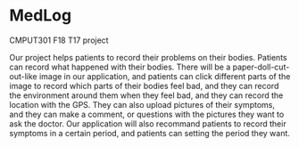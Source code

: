 # MedLog
CMPUT301 F18 T17 project


Our project helps patients to record their problems on their bodies.
Patients can record what happened with their bodies.
There will be a paper-doll-cut-out-like image in our application, 
and patients can click different parts of the image to record which parts of their bodies feel bad,
and they can record the environment around them when they feel bad,
and they can record the location with the GPS.
They can also upload pictures of their symptoms, 
and they can make a comment, or questions with the pictures they want to ask the doctor.
Our application will also recommand patients to record their symptoms in a certain period,
and patients can setting the period they want.
